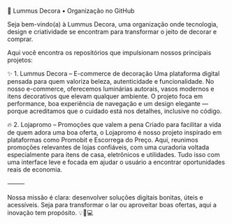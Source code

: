 🏡 Lummus Decora • Organização no GitHub

Seja bem-vindo(a) à Lummus Decora, uma organização onde tecnologia, design e criatividade se encontram para transformar o jeito de decorar e comprar.

Aqui você encontra os repositórios que impulsionam nossos principais projetos:

✨ 1. Lummus Decora – E-commerce de decoração
Uma plataforma digital pensada para quem valoriza beleza, autenticidade e funcionalidade. No nosso e-commerce, oferecemos luminárias autorais, vasos modernos e itens decorativos que elevam qualquer ambiente. O projeto foca em performance, boa experiência de navegação e um design elegante — porque acreditamos que o cuidado está nos detalhes, inclusive no código.

🔥 2. Lojapromo – Promoções que valem a pena
Criado para facilitar a vida de quem adora uma boa oferta, o Lojapromo é nosso projeto inspirado em plataformas como Promobit e Escorrega do Preço. Aqui, reunimos promoções relevantes de lojas confiáveis, com uma curadoria voltada especialmente para itens de casa, eletrônicos e utilidades. Tudo isso com uma interface leve e focada em ajudar o usuário a encontrar oportunidades reais de economia.

⸻

Nossa missão é clara: desenvolver soluções digitais bonitas, úteis e acessíveis. Seja para transformar o lar ou aproveitar boas ofertas, aqui a inovação tem propósito. 💡🛒💻
